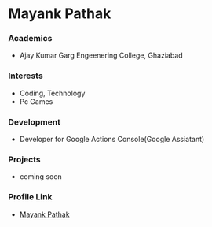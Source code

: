 # Mayank Pathak

### Academics

- Ajay Kumar Garg Engeenering College, Ghaziabad

### Interests

- Coding, Technology
- Pc Games  

### Development

- Developer for Google Actions Console(Google Assiatant)

### Projects

- coming soon

### Profile Link

- [Mayank Pathak](https://github.com/pathakmayank)
